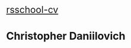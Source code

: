 <a style="font-size:25px" href="https://ChristopherGladyshev.github.io/cv/">rsschool-cv</a>
<h1>Christopher Daniilovich</h1>